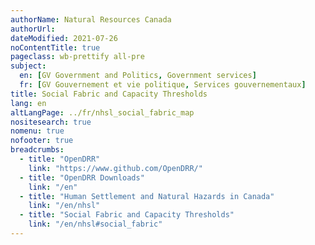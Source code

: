 ```yaml
---
authorName: Natural Resources Canada
authorUrl:
dateModified: 2021-07-26
noContentTitle: true
pageclass: wb-prettify all-pre
subject:
  en: [GV Government and Politics, Government services]
  fr: [GV Gouvernement et vie politique, Services gouvernementaux]
title: Social Fabric and Capacity Thresholds
lang: en
altLangPage: ../fr/nhsl_social_fabric_map
nositesearch: true
nomenu: true
nofooter: true
breadcrumbs:
  - title: "OpenDRR"
    link: "https://www.github.com/OpenDRR/"
  - title: "OpenDRR Downloads"
    link: "/en"
  - title: "Human Settlement and Natural Hazards in Canada"
    link: "/en/nhsl"
  - title: "Social Fabric and Capacity Thresholds"
    link: "/en/nhsl#social_fabric"
---
```

<!-- Load Leaflet from CDN -->
<link rel="stylesheet" href="https://unpkg.com/leaflet@1.7.1/dist/leaflet.css"
integrity="sha512-xodZBNTC5n17Xt2atTPuE1HxjVMSvLVW9ocqUKLsCC5CXdbqCmblAshOMAS6/keqq/sMZMZ19scR4PsZChSR7A=="
crossorigin=""/>

<script src="https://unpkg.com/leaflet@1.7.1/dist/leaflet.js"
integrity="sha512-XQoYMqMTK8LvdxXYG3nZ448hOEQiglfqkJs1NOQV44cWnUrBc8PkAOcXy20w0vlaXaVUearIOBhiXZ5V3ynxwA=="
crossorigin=""></script>

<!-- Load Esri Leaflet from CDN -->
<script src="https://unpkg.com/esri-leaflet@3.0.2/dist/esri-leaflet.js"
integrity="sha512-myckXhaJsP7Q7MZva03Tfme/MSF5a6HC2xryjAM4FxPLHGqlh5VALCbywHnzs2uPoF/4G/QVXyYDDSkp5nPfig=="
crossorigin=""></script>

<!-- Load Esri Leaflet Renderers plugin to use feature service symbology -->
<script src="https://unpkg.com/esri-leaflet-renderers@2.1.2" crossorigin=""></script>

<script src='https://api.mapbox.com/mapbox.js/plugins/leaflet-fullscreen/v1.0.1/Leaflet.fullscreen.min.js'></script>
<link href='https://api.mapbox.com/mapbox.js/plugins/leaflet-fullscreen/v1.0.1/leaflet.fullscreen.css' rel='stylesheet' />

<script src="https://code.jquery.com/jquery-3.6.0.slim.min.js" integrity="sha256-u7e5khyithlIdTpu22PHhENmPcRdFiHRjhAuHcs05RI=" crossorigin="anonymous"></script>

<link href='../assets/css/app.css' rel='stylesheet'/>

<div id="map"></div>

<script>

	var tiles = L.tileLayer( '//{s}.tile.osm.org/{z}/{x}/{y}.png', {
		attribution: '&copy; <a href="http://osm.org/copyright">OpenStreetMap</a> contributors'
	});

	var total_social_vulnerability_score = L.esri.featureLayer({
		url: 'https://maps-cartes.services.geo.ca/server_serveur/rest/services/NRCan/nhsl_en/MapServer/1',
		simplifyFactor: 0.25,
		precision: 5,
    minZoom: 10,
		fields: [ 'OBJECTID', 'SVlt_Score' ]
	}).on( 'load', function ( e ) {
		this.metadata( function ( error, metadata ) {
			buildLegend( metadata );
		});
		$( '#modal' ).remove();
	}).on( 'loading', function ( e ) {
		$( '#map' ).before( '<div id="modal"></div>' );
	}).bindPopup( function ( layer ) {
    	return L.Util.template( '<p>Social vulnerabilty score: <strong>{SVlt_Score}</strong></p>', layer.feature.properties );
  });

	var financial_agency_score = L.esri.featureLayer({
		url: 'https://maps-cartes.services.geo.ca/server_serveur/rest/services/NRCan/nhsl_en/MapServer/2',
		simplifyFactor: 0.25,
		precision: 5,
    minZoom: 10,
		fields: [ 'OBJECTID', 'VEt_Score' ]
	}).on( 'load', function ( e ) {
		this.metadata( function ( error, metadata ) {
			buildLegend( metadata );
		});
		$( '#modal' ).remove();
	}).on( 'loading', function ( e ) {
		$( '#map' ).before( '<div id="modal"></div>' );
	}).bindPopup( function ( layer ) {
    	return L.Util.template( '<p>Financial agency score: <strong>{VEt_Score}</strong></p>', layer.feature.properties );
  });

    var housing_condition_score = L.esri.featureLayer({
		url: 'https://maps-cartes.services.geo.ca/server_serveur/rest/services/NRCan/nhsl_en/MapServer/3',
		simplifyFactor: 0.25,
		precision: 5,
    minZoom: 10,
		fields: [ 'OBJECTID', 'VHt_Score' ]
  	}).on( 'load', function ( e ) {
		this.metadata( function ( error, metadata ) {
			buildLegend( metadata );
		});
		$( '#modal' ).remove();
	}).on( 'loading', function ( e ) {
		$( '#map' ).before( '<div id="modal"></div>' );
	}).bindPopup( function ( layer ) {
    	return L.Util.template( '<p>Housing condition score: <strong>{VHt_Score}</strong></p>', layer.feature.properties );
  });

    var social_connectivity_score = L.esri.featureLayer({
		url: 'https://maps-cartes.services.geo.ca/server_serveur/rest/services/NRCan/nhsl_en/MapServer/4',
		simplifyFactor: 0.25,
		precision: 5,
    minZoom: 10,
		fields: [ 'OBJECTID', 'VFt_Score' ]
  	}).on( 'load', function ( e ) {
		this.metadata( function ( error, metadata ) {
			buildLegend( metadata );
		});
		$( '#modal' ).remove();
	}).on( 'loading', function ( e ) {
		$( '#map' ).before( '<div id="modal"></div>' );
	}).bindPopup( function ( layer ) {
    	return L.Util.template( '<p>Social connectivity score: <strong>{VFt_Score}</strong></p>', layer.feature.properties );
  });

	var individual_autonomy_score = L.esri.featureLayer({
		url: 'https://maps-cartes.services.geo.ca/server_serveur/rest/services/NRCan/nhsl_en/MapServer/5',
		simplifyFactor: 0.25,
		precision: 5,
    minZoom: 10,
		fields: [ 'OBJECTID', 'VAt_Score' ]
	}).on( 'load', function ( e ) {
		this.metadata( function ( error, metadata ) {
			buildLegend( metadata );
		});
		$( '#modal' ).remove();
	}).on( 'loading', function ( e ) {
		$( '#map' ).before( '<div id="modal"></div>' );
	}).bindPopup( function ( layer ) {
    	return L.Util.template( '<p>Individual autonomy score: <strong>{VAt_Score}</strong></p>', layer.feature.properties );
  	});

  var map = L.map( 'map', {
    fullscreenControl: true,
    center: [ 49.2827, -123.1207 ],
    zoom: 12,
    layers: [ tiles ]
  }),
  legend = L.control( { position: 'bottomright' } );

  map.on( 'overlayadd', function() {
    $( '#map' ).before( '<div id="modal"></div>' );
  });

  map.on( 'fullscreenchange', function () {
    map.invalidateSize();
  });

  var overlays = {
    'Total Social Vulnerability Score': total_social_vulnerability_score,
    'Financial Agency Score': financial_agency_score,
    'Housing Condition Score': housing_condition_score,
    'Social Connectivity Score': social_connectivity_score,
    'Individual Autonomy Score': individual_autonomy_score
  };

  L.control.layers( overlays, null, { collapsed: false } ).addTo( map );

  total_social_vulnerability_score.addTo( map );

  function buildLegend( metadata ) {

	map.removeControl(legend);
	
	var renderers = metadata.drawingInfo.renderer.classBreakInfos ? metadata.drawingInfo.renderer.classBreakInfos : metadata.drawingInfo.renderer.uniqueValueInfos;

	legend.onAdd = function ( map ) {

		var div = L.DomUtil.create( 'div', 'info legend' );

		if ( renderers.length === 0 ) { 
			return L.DomUtil.create( 'div' ); 
		}

		div.innerHTML += '<center><strong>' + metadata.name + '</strong></center>';

		for ( var i = 0; i < renderers.length; i++ ) {
			div.innerHTML +=
			'<div style="white-space: nowrap;margin-top: 2px;"><i style="background:rgb( ' + renderers[i][ 'symbol' ].color[0] + ',' + renderers[i][ 'symbol' ].color[1] + ',' + renderers[i][ 'symbol' ].color[2] + ',' + renderers[i][ 'symbol' ].color[3] + ' );border-color:rgb( ' + renderers[i][ 'symbol' ][ 'outline' ].color[0] + ',' + renderers[i][ 'symbol' ][ 'outline' ].color[1] + ',' + renderers[i][ 'symbol' ][ 'outline' ].color[2]+ ',' + renderers[i][ 'symbol' ][ 'outline' ].color[3] + ' );border-width:' + renderers[i][ 'symbol' ][ 'outline' ].width + 'px;"></i> ' +
			renderers[i][ 'label' ] + '</div>';
		}

		return div;

	};

    legend.addTo( map );
  }
</script>
